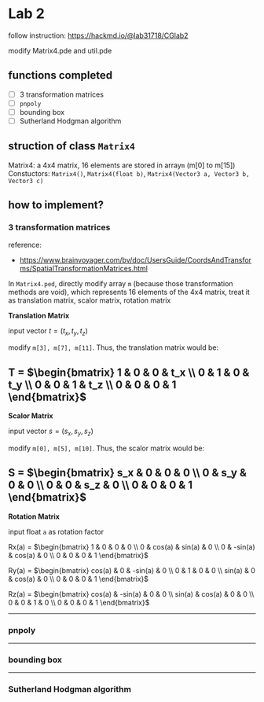 # Lab 2
follow instruction: https://hackmd.io/@lab31718/CGlab2

modify Matrix4.pde and util.pde

## functions completed
- [ ] 3 transformation matrices
- [ ] `pnpoly`
- [ ] bounding box
- [ ] Sutherland Hodgman algorithm

## struction of class `Matrix4`
Matrix4: a 4x4 matrix, 16 elements are stored in array`m` (m[0] to m[15])
Constuctors: `Matrix4()`, `Matrix4(float b)`, `Matrix4(Vector3 a, Vector3 b, Vector3 c)`

## how to implement?
### 3 transformation matrices
reference:
* https://www.brainvoyager.com/bv/doc/UsersGuide/CoordsAndTransforms/SpatialTransformationMatrices.html

In `Matrix4.ped`, directly modify array `m` (because those transformation methods are void), which represents 16 elements of the 4x4 matrix, treat it as translation matrix, scalor matrix, rotation matrix

**Translation Matrix**

input vector $t = (t_x, t_y, t_z)$

modify `m[3], m[7], m[11]`. Thus, the translation matrix would be:

T =
$\begin{bmatrix}
    1 & 0 & 0 & t_x \\
    0 & 1 & 0 & t_y \\
    0 & 0 & 1 & t_z \\
    0 & 0 & 0 & 1 
\end{bmatrix}$
---
**Scalor Matrix**

input vector $s = (s_x, s_y, s_z)$

modify `m[0], m[5], m[10]`. Thus, the scalor matrix would be:

S =
$\begin{bmatrix}
    s_x & 0 & 0 & 0 \\
    0 & s_y & 0 & 0 \\
    0 & 0 & s_z & 0 \\
    0 & 0 & 0 & 1
\end{bmatrix}$
---
**Rotation Matrix**

input float `a` as rotation factor

Rx(a) =
$\begin{bmatrix}
    1 & 0 & 0 & 0 \\
    0 & cos(a) & sin(a) & 0 \\
    0 & -sin(a) & cos(a) & 0 \\
    0 & 0 & 0 & 1 
\end{bmatrix}$

Ry(a) =
$\begin{bmatrix}
    cos(a) & 0 & -sin(a) & 0 \\
    0 & 1 & 0 & 0 \\
    sin(a) & 0 & cos(a) & 0 \\
    0 & 0 & 0 & 1 
\end{bmatrix}$

Rz(a) =
$\begin{bmatrix}
    cos(a) & -sin(a) & 0 & 0 \\
    sin(a) & cos(a) & 0 & 0 \\
    0 & 0 & 1 & 0 \\
    0 & 0 & 0 & 1 
\end{bmatrix}$

---
### pnpoly

---
### bounding box

---
### Sutherland Hodgman algorithm
